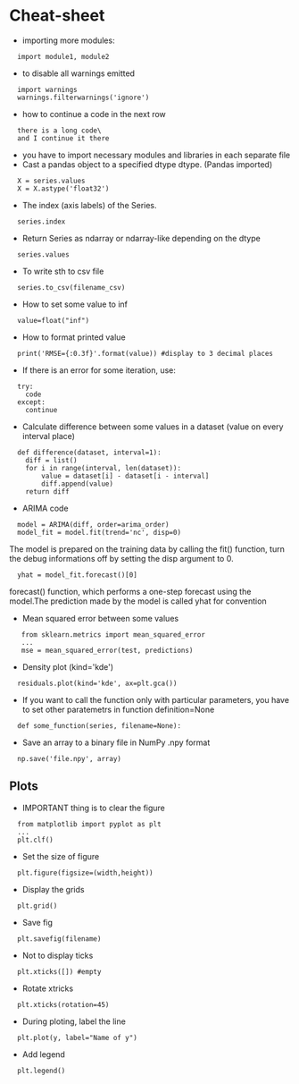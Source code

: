 # Cheat-sheet 

- importing more modules:
```
  import module1, module2
```
- to disable all warnings emitted
```
  import warnings
  warnings.filterwarnings('ignore')
```
- how to continue a code in the next row
```
  there is a long code\
  and I continue it there
```
- you have to import necessary modules and libraries in each separate file
- Cast a pandas object to a specified dtype dtype. (Pandas imported)
```
  X = series.values
  X = X.astype('float32')
```
- The index (axis labels) of the Series.
```
  series.index
```
- Return Series as ndarray or ndarray-like depending on the dtype
```
  series.values
```
- To write sth to csv file
```
  series.to_csv(filename_csv)
```
- How to set some value to inf
```
  value=float("inf")
```
- How to format printed value
```
  print('RMSE={:0.3f}'.format(value)) #display to 3 decimal places 
```
- If there is an error for some iteration, use:
```
  try:
    code
  except:
    continue
```
- Calculate difference between some values in a dataset (value on every interval place)
```
  def difference(dataset, interval=1):                             
    diff = list()
    for i in range(interval, len(dataset)):
        value = dataset[i] - dataset[i - interval]
        diff.append(value)
    return diff
```
- ARIMA code
```
  model = ARIMA(diff, order=arima_order)
  model_fit = model.fit(trend='nc', disp=0) 
```
  The model is prepared on the training data by calling the fit() function,  turn the debug informations off by setting the disp argument to 0.
```
  yhat = model_fit.forecast()[0]      
```
  forecast() function, which performs a one-step forecast using the model.The prediction made by the model is called yhat for convention
- Mean squared error between some values 
```
   from sklearn.metrics import mean_squared_error
   ...
   mse = mean_squared_error(test, predictions)
```
- Density plot (kind='kde')
```
  residuals.plot(kind='kde', ax=plt.gca())
```
- If you want to call the function only with particular parameters, you have to set other paratemetrs in function definition=None
```
  def some_function(series, filename=None):
```
- Save an array to a binary file in NumPy .npy format
```
  np.save('file.npy', array)
```


## Plots

- IMPORTANT thing is to clear the figure
```
  from matplotlib import pyplot as plt
  ...
  plt.clf()
```
- Set the size of figure
```
  plt.figure(figsize=(width,height))
```
- Display the grids
```
  plt.grid()
```
- Save fig
```
  plt.savefig(filename)
```
- Not to display ticks
```
  plt.xticks([]) #empty 
```
- Rotate xtricks
```
  plt.xticks(rotation=45)
```
- During ploting, label the line
```
  plt.plot(y, label="Name of y")
```
- Add legend
```
  plt.legend()
```











